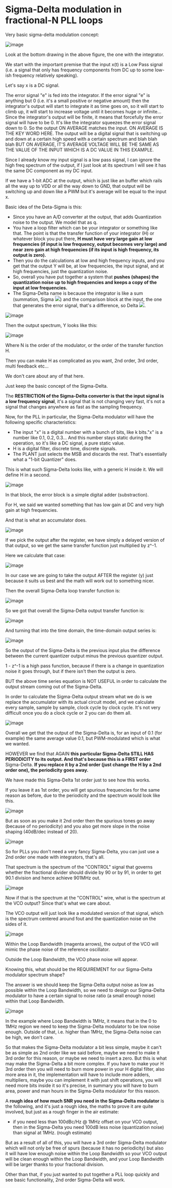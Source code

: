# Sigma-Delta modulation in fractional-N PLL loops

Very basic sigma-delta modulation concept:

![image](https://user-images.githubusercontent.com/95447782/165153870-d6386357-285f-42b2-86d2-14297773ffca.png)

Look at the bottom drawing in the above figure, the one with the integrator.

We start with the important premise that the input x(t) is a Low Pass signal (i.e. a signal that only has frequency components from DC up to some low-ish frequency relatively speaking).

Let's say x is a DC signal.

The error signal "e" is fed into the integrator. If the error signal "e" is anything but 0 (i.e. it's a small positive or negative amount) then the integrator's output will start to integrate it as time goes on, so it will start to climb up, it will start to increase voltage until it becomes huge or infinite... Since the integrator's output will be finite, it means that forcefully the error signal will have to be 0. It's like the integrator squeezes the error signal down to 0. So the output ON AVERAGE matches the input. ON AVERAGE IS THE KEY WORD HERE. The output will be a digital signal that is switching up and down at a certain high speed with a certain spectrum and blah blah blah BUT ON AVERAGE, IT'S AVERAGE VOLTAGE WILL BE THE SAME AS THE VALUE OF THE INPUT WHICH IS A DC VALUE IN THIS EXAMPLE.

Since I already know my input signal is a low pass signal, I can ignore the high freq spectrum of the output, if I just look at its spectrum I will see it has the same DC component as my DC input.

If we have a 1-bit ADC at the output, which is just like an buffer which rails all the way up to VDD or all the way down to GND, that output will be switching up and down like a PWM but it's average will be equal to the input x.

Basic idea of the Deta-Sigma is this:
* Since you have an A/D converter at the output, that adds Quantization noise to the output. We model that as q.
* You have a loop filter which can be your integrator or something like that. The point is that the transfer function of your integrator (H) or whatever block you put there, **H must have very large gain at low frequencies (if input is low frequency, output becomes very large) and near zero gain at high frequencies (if its input is high frequency, its output is zero).**
* Then you do the calculations at low and high frequency inputs, and you get that the output Y will be, at low frequencies, the input signal, and at high frequencies, just the quantization noise.
* So, overall you have put together a system that **pushes (shapes) the quantization noise up to high frequencies and keeps a copy of the input at low frequencies.**
* The Sigma-Delta name is because the integrator is like a sum (summation, Sigma <img src="https://render.githubusercontent.com/render/math?math=\Sigma">) and the comparison block at the input, the one that generates the error signal, that's a difference, so Delta <img src="https://render.githubusercontent.com/render/math?math=\Delta">.

![image](https://user-images.githubusercontent.com/95447782/165154312-64a54378-527e-4550-8b6b-485d2bfadb83.png)


Then the output spectrum, Y looks like this:

![image](https://user-images.githubusercontent.com/95447782/165154555-b0efe6ce-503f-4268-99e7-3701d5bb8d0d.png)


Where N is the order of the modulator, or the order of the transfer function H.

Then you can make H as complicated as you want, 2nd order, 3rd order, multi feedback etc...

We don't care about any of that here.

Just keep the basic concept of the Sigma-Delta.


The **RESTRICTION of the Sigma-Delta converter is that the input signal is a low frequency signal**, it's a signal that is not changing very fast, it's not a signal that changes anywhere as fast as the sampling frequency.

Now, for the PLL in particular, the Sigma-Delta modulator will have the following specific characteristics:
* The input "x" is a digital number with a bunch of bits, like k bits."x" is a number like 0.1, 0.2, 0.3... And this number stays static during the operation, so it's like a DC signal, a pure static value.
* H is a digital filter, discrete time, discrete signals.
* The PLANT just selects the MSB and discards the rest. That's essentially what a "1-bit Quantizer" does.

This is what such Sigma-Delta looks like, with a generic H inside it. We will define H in a second.

![image](https://user-images.githubusercontent.com/95447782/165361036-98125d78-2904-4d3c-affe-b1cf5cab2200.png)


In that block, the error block is a simple digital adder (substraction).

For H, we said we wanted something that has low gain at DC and very high gain at high frequencies.

And that is what an accumulator does.

![image](https://user-images.githubusercontent.com/95447782/165361368-ba62b5f0-6c89-4a1e-90e8-841ec0c957fa.png)

If we pick the output after the register, we have simply a delayed version of that output, so we get the same transfer function just multiplied by z^-1.

Here we calculate that case:

![image](https://user-images.githubusercontent.com/95447782/164895106-4602a94f-31ab-407f-9fd9-cc8fa19a4a19.png)

In our case we are going to take the output AFTER the register (y) just because it suits us best and the math will work out to something nicer.

Then the overall Sigma-Delta loop transfer function is:

![image](https://user-images.githubusercontent.com/95447782/165361646-fd52f5e3-25e1-44dd-8f2d-fe729009f88e.png)


So we got that overall the Sigma-Delta output transfer function is:

![image](https://user-images.githubusercontent.com/95447782/165361725-f9c35011-cb57-4cd2-b3fb-7a9a71718ad5.png)


And turning that into the time domain, the time-domain output series is:

![image](https://user-images.githubusercontent.com/95447782/165361991-781e4536-fc4a-4409-b30a-9e1a8e5b8d1b.png)


So the output of the Sigma-Delta is the previous input plus the difference between the current quantizer output minus the previous quantizer output.

1 - z^-1 is a high pass function, because if there is a change in quantization noise it goes through, but if there isn't then the output is zero.

BUT the above time series equation is NOT USEFUL in order to calculate the output stream coming out of the Sigma-Delta.

In order to calculate the Sigma-Delta output stream what we do is we replace the accumulator with its actual circuit model, and we calculate every sample, sample by sample, clock cycle by clock cycle. It's not very difficult once you do a clock cycle or 2 you can do them all.

![image](https://user-images.githubusercontent.com/95447782/164895148-a433f3c6-18c5-4dee-bc08-7a24c0ca5d25.png)


Overall we get that the output of the Sigma-Delta is, for an input of 0.1 (for example) the same average value 0.1, but PWM-modulated which is what we wanted.

HOWEVER we find that AGAIN **this particular Sigma-Delta STILL HAS PERIODICITY to its output. And that's because this is a FIRST order** Sigma-Delta. **If you replace it by a 2nd order (just change the H by a 2nd order one), the periodicity goes away.**

We have made this Sigma-Delta 1st order just to see how this works.

If you leave it as 1st order, you will get spurious frequencies for the same reason as before, due to the periodicity and the spectrum would look like this.

![image](https://user-images.githubusercontent.com/95447782/164895293-74ecd603-3fa7-4ad0-a9b8-835b70b613a3.png)


But as soon as you make it 2nd order then the spurious tones go away (because of no periodicity) and you also get more slope in the noise shaping (40dB/dec instead of 20).

![image](https://user-images.githubusercontent.com/95447782/164895299-51c71d23-4d10-4139-a993-01e72d5767a1.png)


So for PLLs you don't need a very fancy Sigma-Delta, you can just use a 2nd order one made with integrators, that's all.

That spectrum is the spectrum of the "CONTROL" signal that governs whether the fractional divider should divide by 90 or by 91, in order to get 90.1 division and hence achieve 901MHz out.

![image](https://user-images.githubusercontent.com/95447782/164895318-88e33906-ea39-4018-9d3e-a2c29b4a7326.png)


Now if that is the spectrum at the "CONTROL" wire, what is the spectrum at the VCO output? Since that's what we care about.

The VCO output will just look like a modulated version of that signal, which is the spectrum centered around fout and the quantization noise on the sides of it.

![image](https://user-images.githubusercontent.com/95447782/164895330-870a9635-e488-44c2-9784-563080854360.png)


Within the Loop Bandwidth (magenta arrows), the output of the VCO will mimic the phase noise of the reference oscillator.

Outside the Loop Bandwidth, the VCO phase noise will appear.

Knowing this, what should be the REQUIREMENT for our Sigma-Delta modulator spectrum shape?

The answer is we should keep the Sigma-Delta output noise as low as possible within the Loop Bandwidth, so we need to design our Sigma-Delta modulator to have a certain signal to noise ratio (a small enough noise) within that Loop Bandwidth.

![image](https://user-images.githubusercontent.com/95447782/164895341-7d92e7ee-dfcd-4e20-b94c-7c65dce33d3a.png)


In the example where Loop Bandwidth is 1MHz, it means that in the 0 to 1MHz region we need to keep the Sigma-Delta modulator to be low noise enough. Outside of that, i.e. higher than 1MHz, the Sigma-Delta noise can be high, we don't care.

So that makes the Sigma-Delta modulator a bit less simple, maybe it can't be as simple as 2nd order like we said before, maybe we need to make it 3rd order for this reason, or maybe we need to insert a zero. But this is what may make the Sigma-Delta a bit more complex. If you have to make your H 3rd order then you will need to burn more power in your H digital filter, also more area in it, the implementation will have to include more adders, multipliers, maybe you can implement it with just shift operations, you will need more bits inside it so it's precise, in summary you will have to burn area, power and man hours in the Sigma-Delta modulator for this reason.

A **rough idea of how much SNR you need in the Sigma-Delta modulator** is the following, and it's just a rough idea, the maths to prove it are quite involved, but just as a rough finger in the air estimate:

* if you need less than 100dBc/Hz @ 1MHz offset on your VCO output, then in the Sigma-Delta you need 100dB less noise (quantization noise) than signal at 1MHz. (rough estimate)

But as a result of all of this, you will have a 3rd order Sigma-Delta modulator which will not only be free of spurs (because it has no periodicity) but also it will have low enough noise within the Loop Bandwidth so your VCO output will be clean enough within the Loop Bandwidth, and your Loop Bandwidth will be larger thanks to your fractional division.

Other than that, if you just wanted to put together a PLL loop quickly and see basic functionality, 2nd order Sigma-Delta will work.

